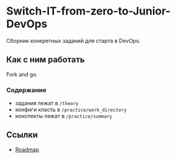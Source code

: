 # Switch-IT-from-zero-to-Junior-DevOps
Сборник конкретных заданий для старта в DevOps.

## Как с ним работать
Fork and go.

### Содержание
- задания лежат в `/theory`
- конфиги класть в `/practice/work_directory`
- конспекты лежат в `/practice/summary`

## Ссылки
- [Roadmap](https://roadmap.sh/devops)